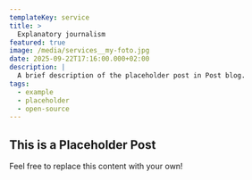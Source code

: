 ```yaml
---
templateKey: service
title: >
  Explanatory journalism
featured: true
image: /media/services__my-foto.jpg
date: 2025-09-22T17:16:00.000+02:00
description: |
  A brief description of the placeholder post in Post blog.
tags:
  - example
  - placeholder
  - open-source
---
```

## This is a Placeholder Post

Feel free to replace this content with your own!

